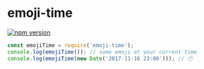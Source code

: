 # emoji-time
[![npm version][npm-image]][npm-url]


```js
const emojiTime = require('emoji-time');
console.log(emojiTime()); // some emoji at your current time
console.log(emojiTime(new Date('2017-11-16 23:00'))); // 🕚
```

[npm-image]: https://img.shields.io/npm/v/emoji-time.svg?style=flat-square
[npm-url]: https://www.npmjs.com/package/emoji-time
